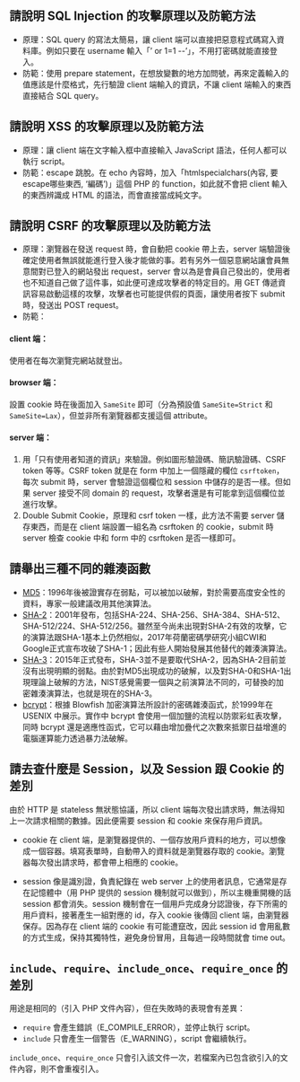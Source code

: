 ## 請說明 SQL Injection 的攻擊原理以及防範方法

* 原理：SQL query 的寫法太簡易，讓 client 端可以直接把惡意程式碼寫入資料庫。例如只要在 username 輸入「’ or 1=1 --’」，不用打密碼就能直接登入。
* 防範：使用 prepare statement，在想放變數的地方加問號，再來定義輸入的值應該是什麼格式，先行驗證 client 端輸入的資訊，不讓 client 端輸入的東西直接結合 SQL query。

## 請說明 XSS 的攻擊原理以及防範方法

* 原理：讓 client 端在文字輸入框中直接輸入 JavaScript 語法，任何人都可以執行 script。
* 防範：escape 跳脫。在 echo 內容時，加入「htmlspecialchars(內容, 要escape哪些東西, ‘編碼’)」這個 PHP 的 function，如此就不會把 client 輸入的東西辨識成 HTML 的語法，而會直接當成純文字。

## 請說明 CSRF 的攻擊原理以及防範方法

* 原理：瀏覽器在發送 request 時，會自動把 cookie 帶上去，server 端驗證後確定使用者無誤就能進行登入後才能做的事。若有另外一個惡意網站讓會員無意間對已登入的網站發出 request，server 會以為是會員自己發出的，使用者也不知道自己做了這件事，如此便可達成攻擊者的特定目的。用 GET 傳遞資訊容易啟動這樣的攻擊，攻擊者也可能提供假的頁面，讓使用者按下 submit 時，發送出 POST request。
* 防範：

#### client 端：
使用者在每次瀏覽完網站就登出。

#### browser 端：
設置 cookie 時在後面加入 `SameSite` 即可（分為預設值 `SameSite=Strict` 和 `SameSite=Lax`），但並非所有瀏覽器都支援這個 attribute。

#### server 端：
1. 用「只有使用者知道的資訊」來驗證。例如圖形驗證碼、簡訊驗證碼、CSRF token 等等。CSRF token 就是在 form 中加上一個隱藏的欄位 `csrftoken`，每次 submit 時，server 會驗證這個欄位和 session 中儲存的是否一樣。但如果 server 接受不同 domain 的 request，攻擊者還是有可能拿到這個欄位並進行攻擊。 
2. Double Submit Cookie，原理和 csrf token 一樣，此方法不需要 server 儲存東西，而是在 client 端設置一組名為 csrftoken 的 cookie，submit 時 server 檢查 cookie 中和 form 中的 csrftoken 是否一樣即可。

## 請舉出三種不同的雜湊函數

* [MD5](https://en.wikipedia.org/wiki/MD5)：1996年後被證實存在弱點，可以被加以破解，對於需要高度安全性的資料，專家一般建議改用其他演算法。
* [SHA-2](https://en.wikipedia.org/wiki/SHA-2)：2001年發布，包括SHA-224、SHA-256、SHA-384、SHA-512、SHA-512/224、SHA-512/256。雖然至今尚未出現對SHA-2有效的攻擊，它的演算法跟SHA-1基本上仍然相似，2017年荷蘭密碼學研究小組CWI和Google正式宣布攻破了SHA-1；因此有些人開始發展其他替代的雜湊演算法。
* [SHA-3](https://en.wikipedia.org/wiki/SHA-3)：2015年正式發布，SHA-3並不是要取代SHA-2，因為SHA-2目前並沒有出現明顯的弱點。由於對MD5出現成功的破解，以及對SHA-0和SHA-1出現理論上破解的方法，NIST感覺需要一個與之前演算法不同的，可替換的加密雜湊演算法，也就是現在的SHA-3。
* [bcrypt](https://en.wikipedia.org/wiki/Bcrypt)：根據 Blowfish 加密演算法所設計的密碼雜湊函式，於1999年在 USENIX 中展示。實作中 bcrypt 會使用一個加鹽的流程以防禦彩虹表攻擊，同時 bcrypt 還是適應性函式，它可以藉由增加疊代之次數來抵禦日益增進的電腦運算能力透過暴力法破解。

## 請去查什麼是 Session，以及 Session 跟 Cookie 的差別

由於 HTTP 是 stateless 無狀態協議，所以 client 端每次發出請求時，無法得知上一次請求相關的數據。因此便需要 session 和 cookie 來保存用戶資訊。

* cookie 在 client 端，是瀏覽器提供的、一個存放用戶資料的地方，可以想像成一個容器。填寫表單時，自動帶入的資料就是瀏覽器存取的 cookie。瀏覽器每次發出請求時，都會帶上相應的 cookie。

* session 像是識別證，負責紀錄在 web server 上的使用者訊息，它通常是存在記憶體中（用 PHP 提供的 session 機制就可以做到），所以主機重開機的話 session 都會消失。session 機制會在一個用戶完成身分認證後，存下所需的用戶資料，接著產生一組對應的 id，存入 cookie 後傳回 client 端，由瀏覽器保存。因為存在 client 端的 cookie 有可能遭竄改，因此 session id 會用亂數的方式生成，保持其獨特性，避免身份冒用，且每過一段時間就會 time out。

## `include`、`require`、`include_once`、`require_once` 的差別

用途是相同的（引入 PHP 文件內容），但在失敗時的表現會有差異：

* `require` 會產生錯誤（E_COMPILE_ERROR），並停止執行 script。
* `include` 只會產生一個警告（E_WARNING），script 會繼續執行。

`include_once`、`require_once` 只會引入該文件一次，若檔案內已包含欲引入的文件內容，則不會重複引入。
